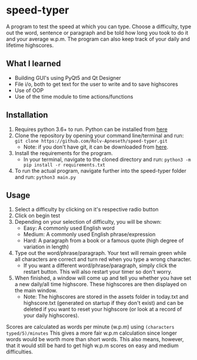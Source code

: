 # speed-typer
 A program to test the speed at which you can type. Choose a difficulty, type out the word, sentence or paragraph and be told how long you took to do it and your average w.p.m. The program can also keep track of your daily and lifetime highscores.

## What I learned
* Building GUI's using PyQt5 and Qt Designer
* File i/o, both to get text for the user to write and to save highscores
* Use of OOP
* Use of the time module to time actions/functions

## Installation
1. Requires python 3.6+ to run. Python can be installed from [here](https://www.python.org/downloads/)
2. Clone the repository by opening your command line/terminal and run: 
```git clone https://github.com/Rolv-Apneseth/speed-typer.git```
    * Note: if you don't have git, it can be downloaded from [here](https://git-scm.com/downloads).
3. Install the requirements for the program.
    * In your terminal, navigate to the cloned directory and run: ```python3 -m pip install -r requirements.txt```
4. To run the actual program, navigate further into the speed-typer folder and run: ```python3 main.py```

## Usage
1. Select a difficulty by clicking on it's respective radio button
2. Click on begin test
3. Depending on your selection of difficulty, you will be shown:
    * Easy: A commonly used English word
    * Medium: A commonly used English phrase/expression
    * Hard: A paragraph from a book or a famous quote (high degree of variation in length)
4. Type out the word/phrase/paragraph. Your text will remain green while all characters are correct and turn red when you type a wrong character. 
    * If you want a different word/phrase/paragraph, simply click the restart button. This will also restart your timer so don't worry.
5. When finished, a window will come up and tell you whether you have set a new daily/all time highscore. These highscores are then displayed on the main window.
    * Note: The highscores are stored in the assets folder in today.txt and highscore.txt (generated on startup if they don't exist) and can be deleted if you want to reset your highscore (or look at a record of your daily highscores).

Scores are calculated as words per minute (w.p.m) using ```(characters typed/5)/minutes``` This gives a more fair w.p.m calculation since longer words would be worth more than short words. This also means, however, that it would still be hard to get high w.p.m scores on easy and medium difficulties.
